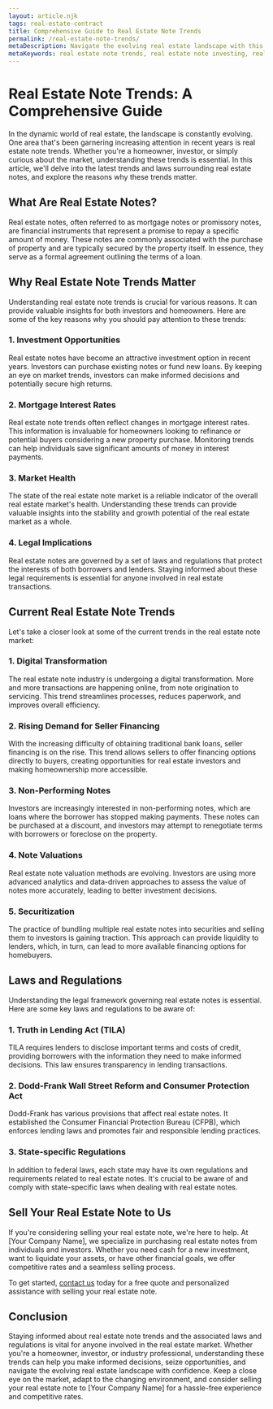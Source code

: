 ```yaml
---
layout: article.njk
tags: real-estate-contract
title: Comprehensive Guide to Real Estate Note Trends
permalink: /real-estate-note-trends/
metaDescription: Navigate the evolving real estate landscape with this guide to real estate note trends. Embrace informed decision-making and financial success.
metaKeywords: real estate note trends, real estate note investing, real estate note laws, real estate note regulations, truth in lending act, sell real estate notes, securitization of real estate notes
---
```


# Real Estate Note Trends: A Comprehensive Guide

In the dynamic world of real estate, the landscape is constantly evolving. One area that's been garnering increasing attention in recent years is real estate note trends. Whether you're a homeowner, investor, or simply curious about the market, understanding these trends is essential. In this article, we'll delve into the latest trends and laws surrounding real estate notes, and explore the reasons why these trends matter.

## What Are Real Estate Notes?

Real estate notes, often referred to as mortgage notes or promissory notes, are financial instruments that represent a promise to repay a specific amount of money. These notes are commonly associated with the purchase of property and are typically secured by the property itself. In essence, they serve as a formal agreement outlining the terms of a loan.

## Why Real Estate Note Trends Matter

Understanding real estate note trends is crucial for various reasons. It can provide valuable insights for both investors and homeowners. Here are some of the key reasons why you should pay attention to these trends:

### 1. Investment Opportunities

Real estate notes have become an attractive investment option in recent years. Investors can purchase existing notes or fund new loans. By keeping an eye on market trends, investors can make informed decisions and potentially secure high returns.

### 2. Mortgage Interest Rates

Real estate note trends often reflect changes in mortgage interest rates. This information is invaluable for homeowners looking to refinance or potential buyers considering a new property purchase. Monitoring trends can help individuals save significant amounts of money in interest payments.

### 3. Market Health

The state of the real estate note market is a reliable indicator of the overall real estate market's health. Understanding these trends can provide valuable insights into the stability and growth potential of the real estate market as a whole.

### 4. Legal Implications

Real estate notes are governed by a set of laws and regulations that protect the interests of both borrowers and lenders. Staying informed about these legal requirements is essential for anyone involved in real estate transactions.

## Current Real Estate Note Trends

Let's take a closer look at some of the current trends in the real estate note market:

### 1. Digital Transformation

The real estate note industry is undergoing a digital transformation. More and more transactions are happening online, from note origination to servicing. This trend streamlines processes, reduces paperwork, and improves overall efficiency.

### 2. Rising Demand for Seller Financing

With the increasing difficulty of obtaining traditional bank loans, seller financing is on the rise. This trend allows sellers to offer financing options directly to buyers, creating opportunities for real estate investors and making homeownership more accessible.

### 3. Non-Performing Notes

Investors are increasingly interested in non-performing notes, which are loans where the borrower has stopped making payments. These notes can be purchased at a discount, and investors may attempt to renegotiate terms with borrowers or foreclose on the property.

### 4. Note Valuations

Real estate note valuation methods are evolving. Investors are using more advanced analytics and data-driven approaches to assess the value of notes more accurately, leading to better investment decisions.

### 5. Securitization

The practice of bundling multiple real estate notes into securities and selling them to investors is gaining traction. This approach can provide liquidity to lenders, which, in turn, can lead to more available financing options for homebuyers.

## Laws and Regulations

Understanding the legal framework governing real estate notes is essential. Here are some key laws and regulations to be aware of:

### 1. Truth in Lending Act (TILA)

TILA requires lenders to disclose important terms and costs of credit, providing borrowers with the information they need to make informed decisions. This law ensures transparency in lending transactions.

### 2. Dodd-Frank Wall Street Reform and Consumer Protection Act

Dodd-Frank has various provisions that affect real estate notes. It established the Consumer Financial Protection Bureau (CFPB), which enforces lending laws and promotes fair and responsible lending practices.

### 3. State-specific Regulations

In addition to federal laws, each state may have its own regulations and requirements related to real estate notes. It's crucial to be aware of and comply with state-specific laws when dealing with real estate notes.

## Sell Your Real Estate Note to Us

If you're considering selling your real estate note, we're here to help. At [Your Company Name], we specialize in purchasing real estate notes from individuals and investors. Whether you need cash for a new investment, want to liquidate your assets, or have other financial goals, we offer competitive rates and a seamless selling process.

To get started, [contact us](#) today for a free quote and personalized assistance with selling your real estate note.

## Conclusion

Staying informed about real estate note trends and the associated laws and regulations is vital for anyone involved in the real estate market. Whether you're a homeowner, investor, or industry professional, understanding these trends can help you make informed decisions, seize opportunities, and navigate the evolving real estate landscape with confidence. Keep a close eye on the market, adapt to the changing environment, and consider selling your real estate note to [Your Company Name] for a hassle-free experience and competitive rates.